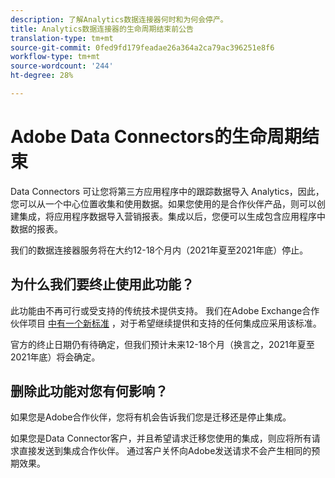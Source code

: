 ```yaml
---
description: 了解Analytics数据连接器何时和为何会停产。
title: Analytics数据连接器的生命周期结束前公告
translation-type: tm+mt
source-git-commit: 0fed9fd179feadae26a364a2ca79ac396251e8f6
workflow-type: tm+mt
source-wordcount: '244'
ht-degree: 28%

---
```



# Adobe Data Connectors的生命周期结束

Data Connectors 可让您将第三方应用程序中的跟踪数据导入 Analytics，因此，您可以从一个中心位置收集和使用数据。如果您使用的是合作伙伴产品，则可以创建集成，将应用程序数据导入营销报表。集成以后，您便可以生成包含应用程序中数据的报表。

我们的数据连接器服务将在大约12-18个月内（2021年夏至2021年底）停止。

## 为什么我们要终止使用此功能？

此功能由不再可行或受支持的传统技术提供支持。 我们在Adobe Exchange合作伙伴项目 [中有一个新标准](https://partners.adobe.com/exchangeprogram/experiencecloud) ，对于希望继续提供和支持的任何集成应采用该标准。

官方的终止日期仍有待确定，但我们预计未来12-18个月（换言之，2021年夏至2021年底）将会确定。

## 删除此功能对您有何影响？

如果您是Adobe合作伙伴，您将有机会告诉我们您是迁移还是停止集成。

如果您是Data Connector客户，并且希望请求迁移您使用的集成，则应将所有请求直接发送到集成合作伙伴。 通过客户关怀向Adobe发送请求不会产生相同的预期效果。
